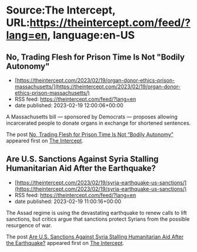 # Source:The Intercept, URL:https://theintercept.com/feed/?lang=en, language:en-US

## No, Trading Flesh for Prison Time Is Not "Bodily Autonomy"
 - [https://theintercept.com/2023/02/19/organ-donor-ethics-prison-massachusetts/](https://theintercept.com/2023/02/19/organ-donor-ethics-prison-massachusetts/)
 - RSS feed: https://theintercept.com/feed/?lang=en
 - date published: 2023-02-19 12:00:06+00:00

<p>A Massachusetts bill — sponsored by Democrats — proposes allowing incarcerated people to donate organs in exchange for shortened sentences.</p>
<p>The post <a href="https://theintercept.com/2023/02/19/organ-donor-ethics-prison-massachusetts/" rel="nofollow">No, Trading Flesh for Prison Time Is Not &#8220;Bodily Autonomy&#8221;</a> appeared first on <a href="https://theintercept.com" rel="nofollow">The Intercept</a>.</p>

## Are U.S. Sanctions Against Syria Stalling Humanitarian Aid After the Earthquake?
 - [https://theintercept.com/2023/02/19/syria-earthquake-us-sanctions/](https://theintercept.com/2023/02/19/syria-earthquake-us-sanctions/)
 - RSS feed: https://theintercept.com/feed/?lang=en
 - date published: 2023-02-19 11:00:16+00:00

<p>The Assad regime is using the devastating earthquake to renew calls to lift sanctions, but critics argue that sanctions protect Syrians from the possible resurgence of war.</p>
<p>The post <a href="https://theintercept.com/2023/02/19/syria-earthquake-us-sanctions/" rel="nofollow">Are U.S. Sanctions Against Syria Stalling Humanitarian Aid After the Earthquake?</a> appeared first on <a href="https://theintercept.com" rel="nofollow">The Intercept</a>.</p>

